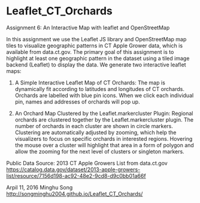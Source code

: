 # Leaflet_CT_Orchards
Assignment 6: An Interactive Map with leaflet and OpenStreetMap

In this assignment we use the Leaflet JS  library and OpenStreetMap map tiles to visualize geographic patterns in  CT Apple Grower data, which is available from data.ct.gov. The primary goal of this assignment is to highlight at least one geographic pattern in the dataset using a tiled image backend (Leaflet) to display the data.  We generate two interactive leaflet maps: 

1. A Simple Interactive Leaflet Map of CT Orchards:
   The map is dynamically fit according to latitudes and longitudes of CT orchards. Orchards are labelled with blue pin icons. When we click each individual pin, names and addresses of orchards will pop up.

2. An Orchard Map Clustered by the Leaflet.markercluster Plugin:
   Regional orchards are clustered together by the Leaflet.markercluster plugin. The number of orchards in each cluster are shown in circle markers. Clustering are automatically adjusted by zooming, which help the visualizers to focus on specific orchards in interested regions. Hovering the mouse over a cluster will highlight that area in a form of polygon and allow the zooming for the next level of clusters or singleton markers.

Public Data Source: 2013 CT Apple Growers List from data.ct.gov
https://catalog.data.gov/dataset/2013-apple-growers-list/resource/7156d198-ac92-48e2-9cd8-d9c0bb01a66f

Arpil 11, 2016
Minghu Song
http://songminghu2004.github.io/Leaflet_CT_Orchards/
